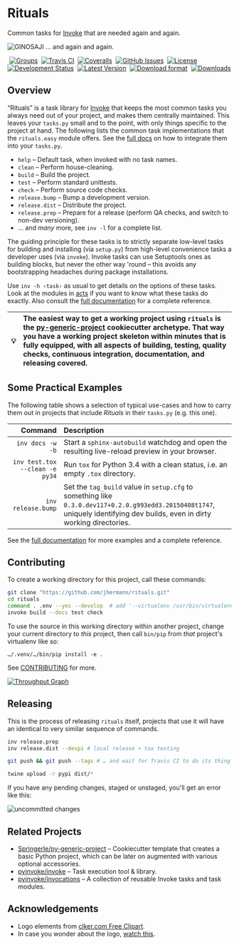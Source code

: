 # Rituals

Common tasks for [Invoke](http://www.pyinvoke.org/) that are needed again and again.

![GINOSAJI](https://raw.githubusercontent.com/jhermann/rituals/master/docs/_static/img/symbol-200.png) … and again and again.

 [![Groups](https://img.shields.io/badge/Google_groups-rituals--dev-orange.svg)](https://groups.google.com/forum/#!forum/rituals-dev)
 [![Travis CI](https://api.travis-ci.org/jhermann/rituals.svg)](https://travis-ci.org/jhermann/rituals)
 [![Coveralls](https://img.shields.io/coveralls/jhermann/rituals.svg)](https://coveralls.io/r/jhermann/rituals)
 [![GitHub Issues](https://img.shields.io/github/issues/jhermann/rituals.svg)](https://github.com/jhermann/rituals/issues)
 [![License](https://img.shields.io/pypi/l/rituals.svg)](https://github.com/jhermann/rituals/blob/master/LICENSE)
 [![Development Status](https://pypip.in/status/rituals/badge.svg)](https://pypi.python.org/pypi/rituals/)
 [![Latest Version](https://img.shields.io/pypi/v/rituals.svg)](https://pypi.python.org/pypi/rituals/)
 [![Download format](https://pypip.in/format/rituals/badge.svg)](https://pypi.python.org/pypi/rituals/)
 [![Downloads](https://img.shields.io/pypi/dw/rituals.svg)](https://pypi.python.org/pypi/rituals/)

## Overview

“Rituals” is a task library for [Invoke](http://www.pyinvoke.org/) that keeps the
most common tasks you always need out of your project, and makes them centrally maintained.
This leaves your `tasks.py` small and to the point,
with only things specific to the project at hand.
The following lists the common task implementations that the ``rituals.easy`` module offers.
See the [full docs](https://rituals.readthedocs.io/en/latest/usage.html#adding-rituals-to-your-project)
on how to integrate them into your `tasks.py`.

* ``help`` –    Default task, when invoked with no task names.
* ``clean`` –   Perform house-cleaning.
* ``build`` –   Build the project.
* ``test`` –    Perform standard unittests.
* ``check`` –   Perform source code checks.
* ``release.bump`` – Bump a development version.
* ``release.dist`` – Distribute the project.
* ``release.prep`` – Prepare for a release (perform QA checks, and switch to non-dev versioning).
* … and *many* more, see `inv -l` for a complete list.

The guiding principle for these tasks is to strictly separate
low-level tasks for building and installing (via ``setup.py``)
from high-level convenience tasks a developer uses (via ``invoke``).
Invoke tasks can use Setuptools ones as building blocks,
but never the other way 'round
– this avoids any bootstrapping headaches during package installations.

Use ``inv -h ‹task›`` as usual to get details on the options of these tasks.
Look at the modules in [acts](https://github.com/jhermann/rituals/blob/master/src/rituals/acts)
if you want to know what these tasks do exactly.
Also consult the [full documentation](https://rituals.readthedocs.io/)
for a complete reference.

:bulb: | The easiest way to get a working project using `rituals` is the [py-generic-project](https://github.com/Springerle/py-generic-project) cookiecutter archetype. That way you have a working project skeleton within minutes that is fully equipped, with all aspects of building, testing, quality checks, continuous integration, documentation, and releasing covered.
---- | :----


## Some Practical Examples

The following table shows a selection of typical use-cases and how to
carry them out in projects that include *Rituals* in their `tasks.py`
(e.g. this one).

Command | Description
----: | :----
`inv docs -w -b` | Start a `sphinx-autobuild` watchdog and open the resulting live-reload preview in your browser.
`inv test.tox --clean -e py34` | Run `tox` for Python 3.4 with a clean status, i.e. an empty `.tox` directory.
`inv release.bump` | Set the `tag_build` value in `setup.cfg` to something like `0.3.0.dev117+0.2.0.g993edd3.20150408t1747`, uniquely identifying dev builds, even in dirty working directories.

See the [full documentation](https://rituals.readthedocs.io/)
for more examples and a complete reference.


## Contributing

To create a working directory for this project, call these commands:

```sh
git clone "https://github.com/jhermann/rituals.git"
cd rituals
command . .env --yes --develop  # add '--virtualenv /usr/bin/virtualenv' for Python2
invoke build --docs test check
```

To use the source in this working directory within another project,
change your current directory to _this_ project,
then call `bin/pip` from *that* project's virtualenv like so:

    …/.venv/…/bin/pip install -e .

See [CONTRIBUTING](https://github.com/jhermann/rituals/blob/master/CONTRIBUTING.md) for more.

[![Throughput Graph](https://graphs.waffle.io/jhermann/rituals/throughput.svg)](https://waffle.io/jhermann/rituals/metrics)


## Releasing

This is the process of releasing  ``rituals`` itself,
projects that use it will have an identical to very similar sequence of commands.

```sh
inv release.prep
inv release.dist --devpi # local release + tox testing

git push && git push --tags # … and wait for Travis CI to do its thing

twine upload -r pypi dist/*
```

If you have any pending changes, staged or unstaged, you'll get an error like this:

![uncommitted changes](https://raw.githubusercontent.com/jhermann/rituals/master/docs/_static/img/invoke-release-prep-changes.png)


## Related Projects

* [Springerle/py-generic-project](https://github.com/Springerle/py-generic-project) – Cookiecutter template that creates a basic Python project, which can be later on augmented with various optional accessories.
* [pyinvoke/invoke](https://github.com/pyinvoke/invoke) – Task execution tool & library.
* [pyinvoke/invocations](https://github.com/pyinvoke/invocations) – A collection of reusable Invoke tasks and task modules.


## Acknowledgements

* Logo elements from [clker.com Free Clipart](http://www.clker.com/).
* In case you wonder about the logo, [watch this](http://youtu.be/9VDvgL58h_Y).
